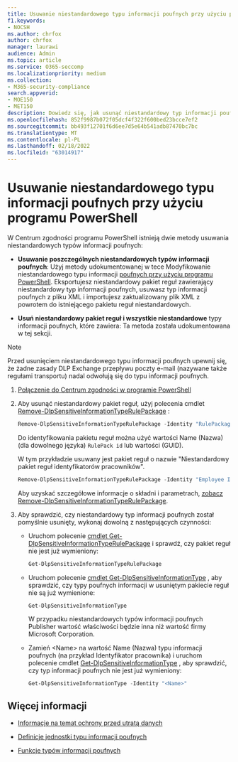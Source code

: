 ```yaml
---
title: Usuwanie niestandardowego typu informacji poufnych przy użyciu programu PowerShell
f1.keywords:
- NOCSH
ms.author: chrfox
author: chrfox
manager: laurawi
audience: Admin
ms.topic: article
ms.service: O365-seccomp
ms.localizationpriority: medium
ms.collection:
- M365-security-compliance
search.appverid:
- MOE150
- MET150
description: Dowiedz się, jak usunąć niestandardowy typ informacji poufnych przy użyciu programu PowerShell
ms.openlocfilehash: 852f9987b072f05dcf4f322f600bed23bcce7ef2
ms.sourcegitcommit: bb493f12701f6d6ee7d5e64b541adb87470bc7bc
ms.translationtype: MT
ms.contentlocale: pl-PL
ms.lasthandoff: 02/18/2022
ms.locfileid: "63014917"
---
```

# <a name="remove-a-custom-sensitive-information-type-using-powershell"></a>Usuwanie niestandardowego typu informacji poufnych przy użyciu programu PowerShell

W Centrum zgodności programu PowerShell istnieją dwie metody usuwania niestandardowych typów informacji poufnych:

- **Usuwanie poszczególnych niestandardowych typów informacji poufnych**: Użyj metody udokumentowanej w tece Modyfikowanie niestandardowego typu informacji [poufnych przy użyciu programu PowerShell](sit-modify-a-custom-sensitive-information-type-in-powershell.md#modify-a-custom-sensitive-information-type-using-powershell). Eksportujesz niestandardowy pakiet reguł zawierający niestandardowy typ informacji poufnych, usuwasz typ informacji poufnych z pliku XML i importujesz zaktualizowany plik XML z powrotem do istniejącego pakietu reguł niestandardowych.

- **Usuń niestandardowy pakiet reguł i wszystkie niestandardowe** typy informacji poufnych, które zawiera: Ta metoda została udokumentowana w tej sekcji.

> [!NOTE]
> Przed usunięciem niestandardowego typu informacji poufnych upewnij się, że żadne zasady DLP Exchange przepływu poczty e-mail (nazywane także regułami transportu) nadal odwołują się do typu informacji poufnych.

1. [Połączenie do Centrum zgodności w programie PowerShell](/powershell/exchange/exchange-online-powershell)

2. Aby usunąć niestandardowy pakiet reguł, użyj polecenia cmdlet [Remove-DlpSensitiveInformationTypeRulePackage](/powershell/module/exchange/remove-dlpsensitiveinformationtyperulepackage) :

   ```powershell
   Remove-DlpSensitiveInformationTypeRulePackage -Identity "RulePackageIdentity"
   ```

   Do identyfikowania pakietu reguł można użyć wartości Name (Nazwa) (dla dowolnego języka) `RulePack id` lub wartości (GUID).

   W tym przykładzie usuwany jest pakiet reguł o nazwie "Niestandardowy pakiet reguł identyfikatorów pracowników".

   ```powershell
   Remove-DlpSensitiveInformationTypeRulePackage -Identity "Employee ID Custom Rule Pack"
   ```

   Aby uzyskać szczegółowe informacje o składni i parametrach, [zobacz Remove-DlpSensitiveInformationTypeRulePackage](/powershell/module/exchange/remove-dlpsensitiveinformationtyperulepackage).

3. Aby sprawdzić, czy niestandardowy typ informacji poufnych został pomyślnie usunięty, wykonaj dowolną z następujących czynności:

   - Uruchom polecenie [cmdlet Get-DlpSensitiveInformationTypeRulePackage](/powershell/module/exchange/get-dlpsensitiveinformationtyperulepackage) i sprawdź, czy pakiet reguł nie jest już wymieniony:

     ```powershell
     Get-DlpSensitiveInformationTypeRulePackage
     ```

   - Uruchom polecenie [cmdlet Get-DlpSensitiveInformationType](/powershell/module/exchange/get-dlpsensitiveinformationtype) , aby sprawdzić, czy typy poufnych informacji w usuniętym pakiecie reguł nie są już wymienione:

     ```powershell
     Get-DlpSensitiveInformationType
     ```

     W przypadku niestandardowych typów informacji poufnych Publisher wartość właściwości będzie inna niż wartość firmy Microsoft Corporation.

   - Zamień \<Name\> na wartość Name (Nazwa) typu informacji poufnych (na przykład Identyfikator pracownika) i uruchom polecenie cmdlet [Get-DlpSensitiveInformationType](/powershell/module/exchange/get-dlpsensitiveinformationtype) , aby sprawdzić, czy typ informacji poufnych nie jest już wymieniony:

     ```powershell
     Get-DlpSensitiveInformationType -Identity "<Name>"
     ```

## <a name="more-information"></a>Więcej informacji

- [Informacje na temat ochrony przed utratą danych](dlp-learn-about-dlp.md)

- [Definicje jednostki typu informacji poufnych](sensitive-information-type-entity-definitions.md)

- [Funkcje typów informacji poufnych](sit-functions.md)
